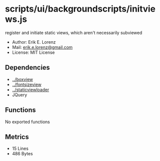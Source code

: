 # scripts/ui/backgroundscripts/initviews.js


register and initiate static views, which aren't necessarily subviewed

* Author: Erik E. Lorenz 
* Mail: <erik.e.lorenz@gmail.com>
* License: MIT License


## Dependencies

* <a href="../boxview.html">../boxview</a>
* <a href="../fontsizeview.html">../fontsizeview</a>
* <a href="../staticviewloader.html">../staticviewloader</a>
* JQuery


## Functions

No exported functions

## Metrics

* 15 Lines
* 486 Bytes

